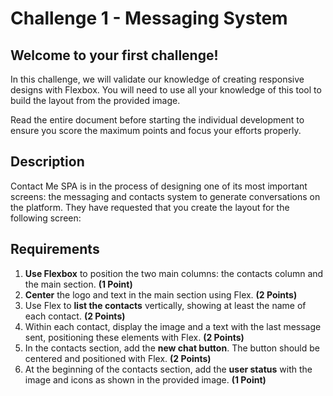 # Challenge 1 - Messaging System

## Welcome to your first challenge!

In this challenge, we will validate our knowledge of creating responsive designs with Flexbox. You will need to use all your knowledge of this tool to build the layout from the provided image.

Read the entire document before starting the individual development to ensure you score the maximum points and focus your efforts properly.

## Description

Contact Me SPA is in the process of designing one of its most important screens: the messaging and contacts system to generate conversations on the platform. They have requested that you create the layout for the following screen:

## Requirements

1. **Use Flexbox** to position the two main columns: the contacts column and the main section. **(1 Point)**
2. **Center** the logo and text in the main section using Flex. **(2 Points)**
3. Use Flex to **list the contacts** vertically, showing at least the name of each contact. **(2 Points)**
4. Within each contact, display the image and a text with the last message sent, positioning these elements with Flex. **(2 Points)**
5. In the contacts section, add the **new chat button**. The button should be centered and positioned with Flex. **(2 Points)**
6. At the beginning of the contacts section, add the **user status** with the image and icons as shown in the provided image. **(1 Point)**
